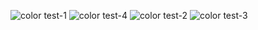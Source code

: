 ![color test-1](color_test-1.png)
![color test-4](color_test-4.png)
![color test-2](color_test-2.png)
![color test-3](color_test-3.png)
